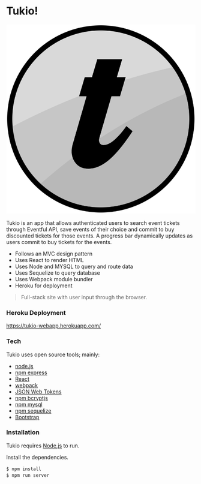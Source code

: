 # Tukio!

![N|Solid](https://github.com/ehirshfield/tukio/blob/master/assets/img/sublogo.png)

Tukio is an app that allows authenticated users to search event tickets through Eventful API, save events of their choice and commit to buy discounted tickets for those events. A progress bar dynamically updates as users commit to buy tickets for the events.

  - Follows an MVC design pattern
  - Uses React to render HTML
  - Uses Node and MYSQL to query and route data
  - Uses Sequelize to query database
  - Uses Webpack module bundler
  - Heroku for deployment 

> Full-stack site with user input through the browser. 

### Heroku Deployment

https://tukio-webapp.herokuapp.com/

### Tech

Tukio uses open source tools; mainly:

* [node.js]
* [npm express]
* [React]
* [webpack]
* [JSON Web Tokens]
* [npm bcryptjs]
* [npm mysql]
* [npm sequelize]
* [Bootstrap]

### Installation

Tukio requires [Node.js](https://nodejs.org/) to run.

Install the dependencies.

```sh
$ npm install
$ npm run server
```

[node.js]: <http://nodejs.org>
[npm express]: <https://www.npmjs.com/package/express>
[React]: <https://facebook.github.io/react/>
[webpack]: <https://webpack.github.io/>
[JSON Web Tokens]: <https://jwt.io/>
[npm bcryptjs]: <https://www.npmjs.com/package/bcryptjs>
[npm mysql]: <https://www.npmjs.com/package/mysql>
[npm sequelize]: <http://docs.sequelizejs.com/en/v3/>
[Bootstrap]: <http://getbootstrap.com/>

